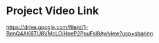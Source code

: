 
# Project Video Link

https://drive.google.com/file/d/1-BenQ4AK6TU8VMcLOiHpeP2PpuFsl8Ay/view?usp=sharing
